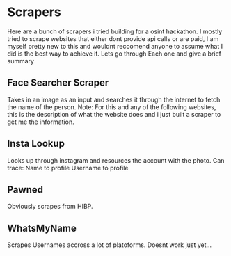# Scrapers

Here are a bunch of scrapers i tried building for a osint hackathon.
I mostly tried to scrape websites that either dont provide api calls or are paid,
I am myself pretty new to this and wouldnt reccomend anyone to assume what I did is the best way to achieve it.
Lets go through Each one and give a brief summary

## Face Searcher Scraper

Takes in an image as an input and searches it through the internet to fetch the name of the person.
Note: For this and any of the following websites, this is the description of what the website does and i just built a scraper to get me the information.

## Insta Lookup

Looks up through instagram and resources the account with the photo.
Can trace:
Name to profile
Username to profile

## Pawned

Obviously scrapes from HIBP.

## WhatsMyName

Scrapes Usernames accross a lot of platoforms.
Doesnt work just yet...
